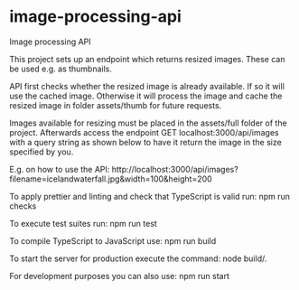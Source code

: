 # image-processing-api
Image processing API

This project sets up an endpoint which returns resized images.
These can be used e.g. as thumbnails.

API first checks whether the resized image is already available. 
If so it will use the cached image. Otherwise it will process the image and cache the resized image in folder assets/thumb for future requests.

Images available for resizing must be placed in the assets/full folder of the project.
Afterwards access the endpoint GET localhost:3000/api/images with a query string as
shown below to have it return the image in the size specified by you.

E.g. on how to use the API:
http://localhost:3000/api/images?filename=icelandwaterfall.jpg&width=100&height=200

To apply prettier and linting and check that TypeScript is valid run:
	npm run checks

To execute test suites run:
	npm run test

To compile TypeScript to JavaScript use:
	npm run build

To start the server for production execute the command:
	node build/.

For development purposes you can also use:
	npm run start
